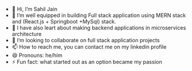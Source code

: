 - 👋 Hi, I’m Sahil Jain
- 👀 I’m well equipped in building Full stack application using MERN stack and (React.js + Springboot +MySql) stack.
- 🌱 I have also leart about making backend applications in microservices architecture
- 💞️ I’m looking to collaborate on full stack application projects
- 📫 How to reach me, you can contact me on my linkedin profile
- 😄 Pronouns: he/him
- ⚡ Fun fact: what started out as an option became my passion

<!---
sahiljain6/sahiljain6 is a ✨ special ✨ repository because its `README.md` (this file) appears on your GitHub profile.
You can click the Preview link to take a look at your changes.
--->

